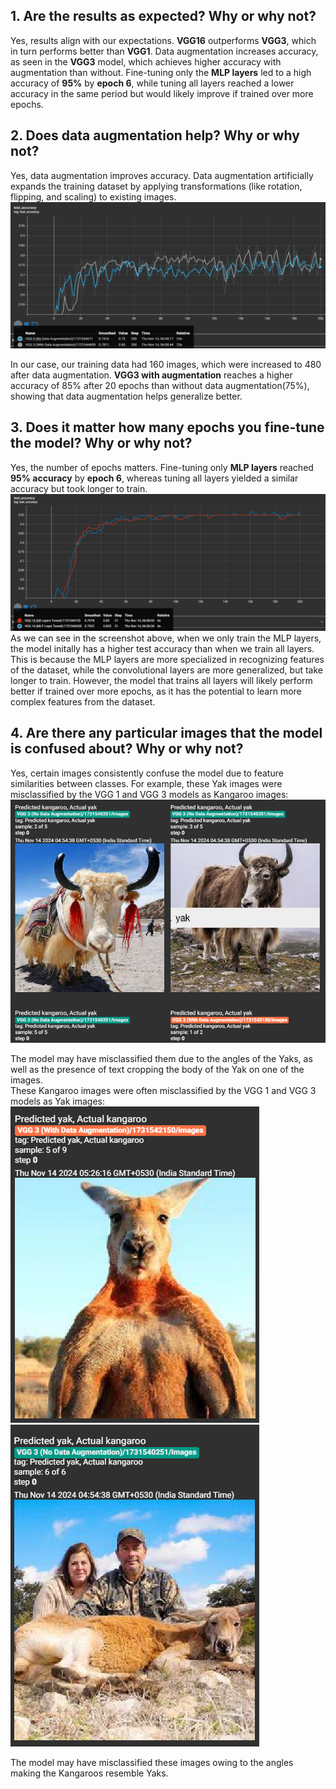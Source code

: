 ## 1. Are the results as expected? Why or why not?
Yes, results align with our expectations. **VGG16** outperforms **VGG3**, which in turn performs better than **VGG1**. Data augmentation increases accuracy, as seen in the **VGG3** model, which achieves higher accuracy with augmentation than without. Fine-tuning only the **MLP layers** led to a high accuracy of **95%** by **epoch 6**, while tuning all layers reached a lower accuracy in the same period but would likely improve if trained over more epochs.

## 2. Does data augmentation help? Why or why not?

Yes, data augmentation improves accuracy. Data augmentation artificially expands the training dataset by applying transformations (like rotation, flipping, and scaling) to existing images. 
![Tensorboard-screenshots](Tensorboard-screenshots/vgg3s.png)

In our case, our training data had 160 images, which were increased to 480 after data augmentation. **VGG3 with augmentation** reaches a higher accuracy of 85% after 20 epochs than without data augmentation(75%), showing that data augmentation helps generalize better. 

## 3. Does it matter how many epochs you fine-tune the model? Why or why not?
Yes, the number of epochs matters. Fine-tuning only **MLP layers** reached **95% accuracy** by **epoch 6**, whereas tuning all layers yielded a similar accuracy but took longer to train.
![Tensorboard-screenshots](Tensorboard-screenshots/vgg16s.png)
As we can see in the screenshot above, when we only train the MLP layers, the model initally has a higher test accuracy than when we train all layers. This is because the MLP layers are more specialized in recognizing features of the dataset, while the convolutional layers are more generalized, but take longer to train. However, the model that trains all layers will likely perform better if trained over more epochs, as it has the potential to learn more complex features from the dataset.

## 4. Are there any particular images that the model is confused about? Why or why not?
Yes, certain images consistently confuse the model due to feature similarities between classes.
For example, these Yak images were misclassified by the VGG 1 and VGG 3 models as Kangaroo images: 
![Tensorboard-screenshots](Tensorboard-screenshots/predkangactyak.png)

The model may have misclassified them due to the angles of the Yaks, as well as the presence of text cropping the body of the Yak on one of the images.  
These Kangaroo images were often misclassified by the VGG 1 and VGG 3 models as Yak images: 
![Tensorboard-screenshots](Tensorboard-screenshots/predyakactkang2.png)
![Tensorboard-screenshots](Tensorboard-screenshots/predyakactkang.png)

The model may have misclassified these images owing to the angles making the Kangaroos resemble Yaks. 